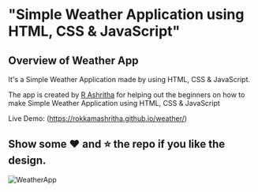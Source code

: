 # "Simple Weather Application using HTML, CSS &amp; JavaScript"

## Overview of Weather App

It's a  Simple Weather Application made by using HTML, CSS &amp; JavaScript.

The app is created by [R Ashritha](https://www.linkedin.com/in/rokkam-ashritha2622004) for helping out the beginners on how to make Simple Weather Application using HTML, CSS &amp; JavaScript

Live Demo:  (https://rokkamashritha.github.io/weather/)

## Show some :heart: and :star: the repo if you like the design.

![WeatherApp](https://user-images.githubusercontent.com/42378118/99897986-fd02dc00-2cc3-11eb-9cac-f5b577bfef40.png)

